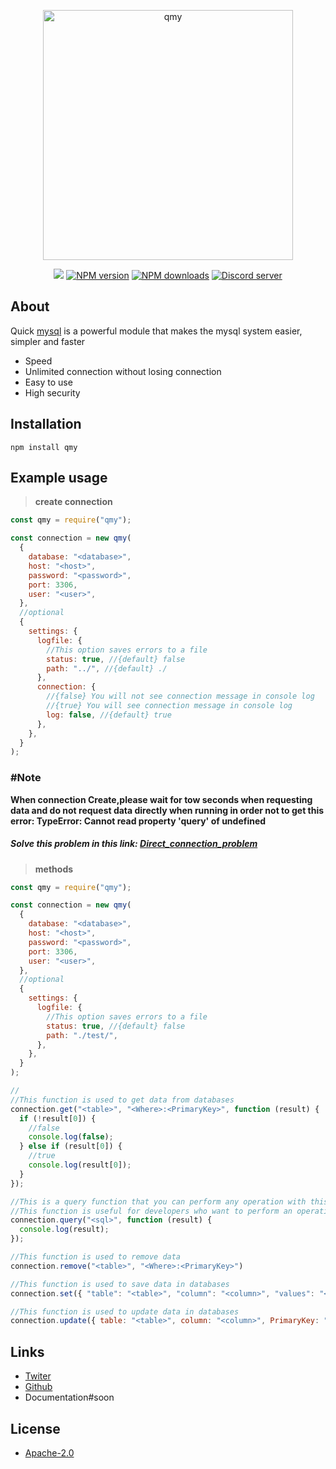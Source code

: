 <div align="center">
  <p>
    <a href="https://www.npmjs.com/package/qmy"><img  src="https://gcdn.pbrd.co/images/iT2RoGwPO1f9.png?o=1" width="400" alt="qmy" /></a>
  </p>
  <p>
    <a href="https://discord.com/users/599882913064026153#804291489319616512"><img src="https://img.shields.io/static/v1?label=powered%20by&message=Arth&color=000&style=for-the-badge&logo=Windows%20Terminal&logoColor=fff"/></a>
    <a href="https://www.npmjs.com/package/qmy"><img src="https://img.shields.io/npm/v/qmy.svg?style=for-the-badge" alt="NPM version" /></a>
    <a href="https://www.npmjs.com/package/qmy"><img src="https://img.shields.io/npm/dt/qmy.svg?maxAge=3600&style=for-the-badge" alt="NPM downloads" /></a>
    <a href="https://discord.gg/r7sgerWCcT"><img src="https://img.shields.io/discord/894463244188676116?https://img.shields.io/static/v1?text=f&style=for-the-badge&logo=discord&logoColor=fff" alt="Discord server" /></a>

  </p>
</div>

## About

Quick [mysql](https://www.mysql.com/) is a powerful module that makes the mysql system easier, simpler and faster

- Speed
- Unlimited connection without losing connection
- Easy to use
- High security

## Installation

```sh-session
npm install qmy
```

## Example usage

> **create connection**

```js
const qmy = require("qmy");

const connection = new qmy(
  {
    database: "<database>",
    host: "<host>",
    password: "<password>",
    port: 3306,
    user: "<user>",
  },
  //optional
  {
    settings: {
      logfile: {
        //This option saves errors to a file
        status: true, //{default} false
        path: "../", //{default} ./
      },
      connection: {
        //{false} You will not see connection message in console log
        //{true} You will see connection message in console log
        log: false, //{default} true
      },
    },
  }
);
```

### #Note

**When connection Create,please wait for tow seconds
when requesting data
and do not request data directly when running in order not to get this error:
TypeError: Cannot read property 'query' of undefined**

##### Solve this problem in this link: [Direct_connection_problem](https://github.com/4i8/qmy/tree/main/example/Direct_connection_problem)

> **methods**

```js
const qmy = require("qmy");

const connection = new qmy(
  {
    database: "<database>",
    host: "<host>",
    password: "<password>",
    port: 3306,
    user: "<user>",
  },
  //optional
  {
    settings: {
      logfile: {
        //This option saves errors to a file
        status: true, //{default} false
        path: "./test/",
      },
    },
  }
);

//
//This function is used to get data from databases
connection.get("<table>", "<Where>:<PrimaryKey>", function (result) {
  if (!result[0]) {
    //false
    console.log(false);
  } else if (result[0]) {
    //true
    console.log(result[0]);
  }
});

//This is a query function that you can perform any operation with this function.
//This function is useful for developers who want to perform an operation that is not available in existing functions
connection.query("<sql>", function (result) {
  console.log(result);
});

//This function is used to remove data
connection.remove("<table>", "<Where>:<PrimaryKey>")

//This function is used to save data in databases
connection.set({ "table": "<table>", "column": "<column>", "values": "<values>"}) //It is placed "," if there is more than one value or column

//This function is used to update data in databases
connection.update({ table: "<table>", column: "<column>", PrimaryKey: "<Where>:<PrimaryKey>", value: "<value>" })

```

## Links

- [Twiter](https://twitter.com/onlyarth)
- [Github](https://github.com/4i8)
- Documentation#soon

## License

- [Apache-2.0](https://www.apache.org/licenses/LICENSE-2.0)
